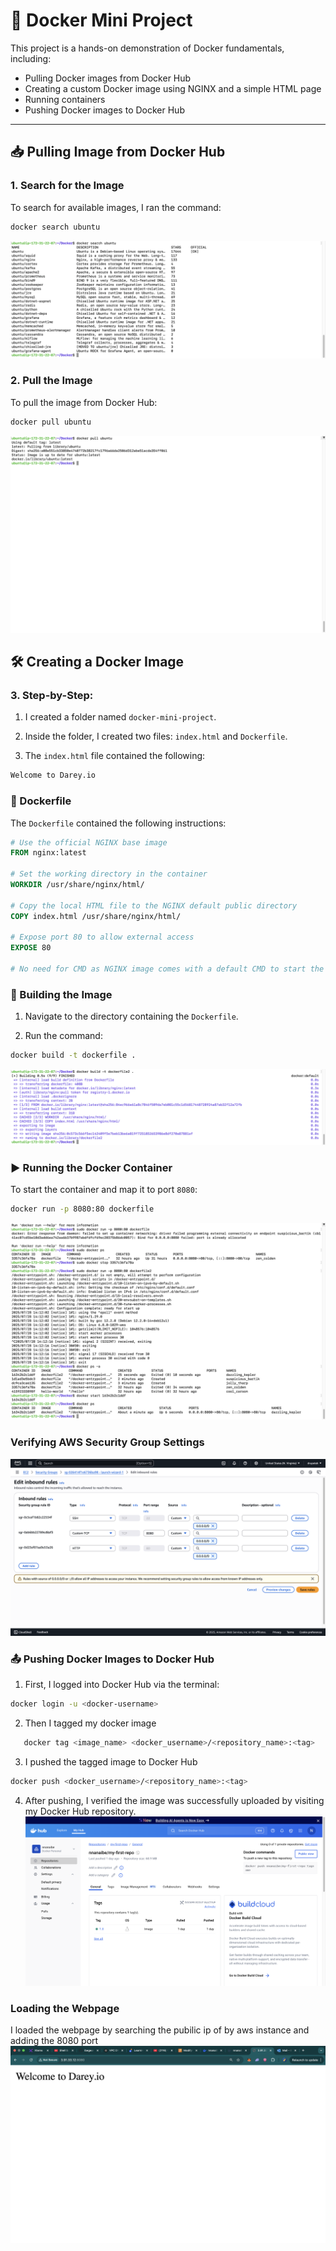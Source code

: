 # 🐳 Docker Mini Project

This project is a hands-on demonstration of Docker fundamentals, including:

- Pulling Docker images from Docker Hub  
- Creating a custom Docker image using NGINX and a simple HTML page  
- Running containers  
- Pushing Docker images to Docker Hub  

---

## 📥 Pulling Image from Docker Hub

### 1. Search for the Image

To search for available images, I ran the command:

```bash
docker search ubuntu
```
![Docker Search Result](screenshots/docker_search.png)
### 2. Pull the Image

To pull the image from Docker Hub:

```bash
docker pull ubuntu
```
![Docker Pull Result](screenshots/docker_pull.png)
## 🛠️ Creating a Docker Image

### 3. Step-by-Step:

1. I created a folder named `docker-mini-project`.

2. Inside the folder, I created two files: `index.html` and `Dockerfile`.

3. The `index.html` file contained the following:

```html
Welcome to Darey.io
```
### 📝 Dockerfile

The `Dockerfile` contained the following instructions:

```Dockerfile
# Use the official NGINX base image
FROM nginx:latest

# Set the working directory in the container
WORKDIR /usr/share/nginx/html/

# Copy the local HTML file to the NGINX default public directory
COPY index.html /usr/share/nginx/html/

# Expose port 80 to allow external access
EXPOSE 80

# No need for CMD as NGINX image comes with a default CMD to start the server
```

### 🔨 Building the Image

1. Navigate to the directory containing the `Dockerfile`.

2. Run the command:

```bash
docker build -t dockerfile .
```
![Docker Build Result](screenshots/docker_build.png)
### ▶️ Running the Docker Container

To start the container and map it to port `8080`:

```bash
docker run -p 8080:80 dockerfile
```
![Docker Container](screenshots/Starting_container.png)
### Verifying AWS Security Group Settings
![AWS Security Group](screenshots/security_group.png)

### 📤 Pushing Docker Images to Docker Hub

1. First, I logged into Docker Hub via the terminal:

```bash
docker login -u <docker-username>
```
2. Then I tagged my docker image
```bash
   docker tag <image_name> <docker_username>/<repository_name>:<tag>
```
3. I pushed the tagged image to Docker Hub
```bash
docker push <docker_username>/<repository_name>:<tag>
```
4. After pushing, I verified the image was successfully uploaded by visiting my Docker Hub repository.
   ![Docker Repository Result](screenshots/DockerHub.png)
### Loading the Webpage
I loaded the webpage by searching the pubilic ip of by aws instance and adding the 8080 port 
![Webpage](screenshots/webpage.png)
